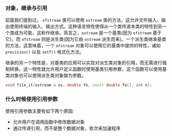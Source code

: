 ### 对象，继承与引用

前面我们提到过， `ofstream` 类可以使用 `ostream` 类的方法，这允许文件输入、输出使用终端的输入、输出方式。这种语言特性使得从一个类传递本类的特性到另一个类成为可能，这称作继承。简言之，`ostream` 是一个基类(因为 `ofstream` 基于它)，而 `ofstream` 则是派生类(因为它由 `ostream` 派生而来)。一个派生类继承基类的方法，这意味着，一个 `ofstream` 对象可以使用它的基类中提供的特性，诸如 `precision()` 以及 `setf()` 格式化方法。

继承的另一个特性是，对基类的应用可以实现对派生类对象的引用，而无需进行强制转换。这一特性就允许用户定义函数时使用基类引用参数，这个函数可以使用基类对象也可以使用派生类对象做为参数。

```cpp
void file_it(ostream & os, double fo, const double fe[], int n);
```

### 什么时候使用引用参数

使用引用参数主要有如下两个原因:

* 允许用户在调用函数中修改数据对象
* 通过传递引用，而不是整个数据对象，依次来加速程序

